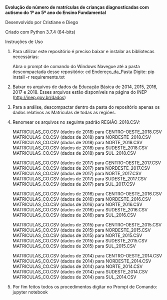**Evolução do número de matrículas de crianças diagnosticadas com autismo do 1º ao 5º ano do Ensino Fundamental**

Desenvolvido por Cristiane e Diego

Criado com Python 3.7.4 (64-bits)

Instruções de Uso

1) Para utilizar este repositório é preciso baixar e instalar as bibliotecas necessárias:

    Abra o prompt de comando do Windows
    Navegue até a pasta descompactada desse repositório: cd Endereço_da_Pasta
    Digite: pip install -r requirements.txt 

2) Baixar os arquivos de dados da Educação Básica de 2014, 2015, 2016, 2017 e 2018. Esses arquivos estão disponíveis na página do INEP (http://inep.gov.br/dados)

3) Para a análise, descompactar dentro da pasta do repositório apenas os dados relativos as Matrículas de todas as regiôes.

4) Renomear os arquivos no seguinte padrão REGIÃO_2018.CSV:

    MATRICULAS_CO.CSV (dados de 2018) para CENTRO-OESTE_2018.CSV
    MATRICULAS_CO.CSV (dados de 2018) para NORDESTE_2018.CSV
    MATRICULAS_CO.CSV (dados de 2018) para NORTE_2018.CSV
    MATRICULAS_CO.CSV (dados de 2018) para SUDESTE_2018.CSV
    MATRICULAS_CO.CSV (dados de 2018) para SUL_2018.CSV
    
    MATRICULAS_CO.CSV (dados de 2017) para CENTRO-OESTE_2017.CSV
    MATRICULAS_CO.CSV (dados de 2017) para NORDESTE_2017.CSV
    MATRICULAS_CO.CSV (dados de 2017) para NORTE_2017.CSV
    MATRICULAS_CO.CSV (dados de 2017) para SUDESTE_2017.CSV
    MATRICULAS_CO.CSV (dados de 2017) para SUL_2017.CSV
    
    MATRICULAS_CO.CSV (dados de 2016) para CENTRO-OESTE_2016.CSV
    MATRICULAS_CO.CSV (dados de 2016) para NORDESTE_2016.CSV
    MATRICULAS_CO.CSV (dados de 2016) para NORTE_2016.CSV
    MATRICULAS_CO.CSV (dados de 2016) para SUDESTE_2016.CSV
    MATRICULAS_CO.CSV (dados de 2016) para SUL_2016.CSV
    
    MATRICULAS_CO.CSV (dados de 2015) para CENTRO-OESTE_2015.CSV
    MATRICULAS_CO.CSV (dados de 2015) para NORDESTE_2015.CSV
    MATRICULAS_CO.CSV (dados de 2015) para NORTE_2015.CSV
    MATRICULAS_CO.CSV (dados de 2015) para SUDESTE_2015.CSV
    MATRICULAS_CO.CSV (dados de 2015) para SUL_2015.CSV
    
    MATRICULAS_CO.CSV (dados de 2014) para CENTRO-OESTE_2014.CSV
    MATRICULAS_CO.CSV (dados de 2014) para NORDESTE_2014.CSV
    MATRICULAS_CO.CSV (dados de 2014) para NORTE_2014.CSV
    MATRICULAS_CO.CSV (dados de 2014) para SUDESTE_2014.CSV
    MATRICULAS_CO.CSV (dados de 2014) para SUL_2014.CSV
    
5) Por fim feitos todos os procedimentos digitar no Prompt de Comando: jupyter notebook
